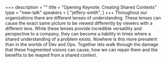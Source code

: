 +++
description = ""
title = "Opening Keynote: Creating Shared Contexts"
type = "new-talk"
speakers = [
        "jeffery-smith",
]
+++
Throughout our organizations there are different lenses of
understanding. These lenses can cause the exact same picture to be
viewed differently by viewers with a different lens. While these lenses
provide incredible versatility and perspective to a company, they can
become a liability in times where a shared understanding of a problem
exists. Nowhere is this more prevalent than in the worlds of Dev and
Ops. Together lets walk through the damage that these fragmented visions
can cause, how we can repair them and the benefits to be reaped from a
shared context.